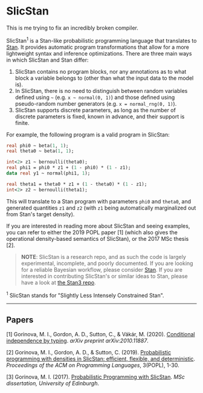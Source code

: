 # SlicStan

This is me trying to fix an incredibly broken compiler.

SlicStan<sup>1</sup> is a Stan-like probabilistic programming language that translates to [Stan](https://mc-stan.org/).
It provides automatic program transformations that allow for a more lightweight syntax and 
inference optimizations. There are three main ways in which SlicStan and Stan differ:
1. SlicStan contains no program blocks, nor any annotations as to what block a variable 
belongs to (other than what the input data to the model is).
2. In SlicStan, there is no need to distinguish between random variables defined 
using `~` (e.g. `x ~ normal(0, 1)`) and those defined using pseudo-random number generators 
(e.g. `x = normal_rng(0, 1)`).
3. SlicStan supports discrete parameters, as long as the number of discrete parameters is 
fixed, known in advance, and their support is finite. 

For example, the following program is a valid program in SlicStan:
```Stan
real phi0 ~ beta(1, 1);
real theta0 ~ beta(1, 1); 

int<2> z1 ~ bernoulli(theta0);
real phi1 = phi0 * z1 + (1 - phi0) * (1 - z1);
data real y1 ~ normal(phi1, 1);

real theta1 = theta0 * z1 + (1 - theta0) * (1 - z1);
int<2> z2 ~ bernoulli(theta1);
```

This will translate to a Stan program with parameters `phi0` and `theta0`, and
generated quantities `z1` and `z2` (with `z1` being automatically marginalized 
out from Stan's target density).

If you are interested in reading more about SlicStan and seeing examples, you 
can refer to either the 2019 POPL paper [1] (which also gives the operational density-based
semantics of SlicStan), or the 2017 MSc thesis [2]. 

> **NOTE**: SlicStan is a research repo, and as such the code is largely experimental, incomplete, 
> and poorly documented. If you are looking for a reliable Bayesian workflow, please 
> consider [Stan](https://mc-stan.org/). If you are interested in contributing SlicStan's or 
> similar ideas to Stan, please have a look at [the Stan3 repo](https://github.com/stan-dev/stanc3).

<sup>1</sup> SlicStan stands for "Slightly Less Intensely Constrained Stan".

------------------
## Papers  
[1] Gorinova, M. I., Gordon, A. D., Sutton, C., & Vákár, M. (2020). 
[Conditional independence by typing](https://arxiv.org/abs/2010.11887). *arXiv preprint arXiv:2010.11887*.


[2] Gorinova, M. I., Gordon, A. D., & Sutton, C. (2019). 
[Probabilistic programming with densities in SlicStan: efficient, flexible, and deterministic](https://doi.org/10.1145/3290348). 
*Proceedings of the ACM on Programming Languages*, 3(POPL), 1-30. 

[3] Gorinova, M. I. (2017). [Probabilistic Programming with SlicStan](http://homepages.inf.ed.ac.uk/s1207807/files/slicstan.pdf). 
*MSc dissertation, University of Edinburgh*.
